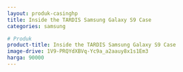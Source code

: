 ```yaml
---
layout: produk-casinghp
title: Inside the TARDIS Samsung Galaxy S9 Case
categories: samsung

# Produk
product-title: Inside the TARDIS Samsung Galaxy S9 Case
image-drive: 1V9-PRQYdXBVq-Yc9a_a2aauy8x1s1Em3
harga: 90000
---
```

